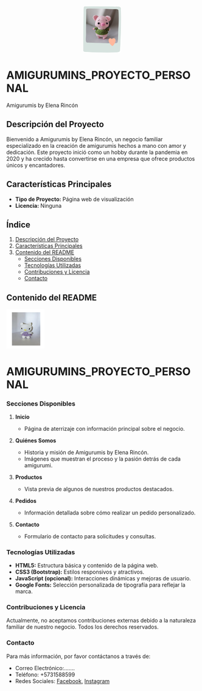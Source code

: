 <p  align="center">  <img  src="./Archivos/Añadir un título (11).png"  width="100"  />  </p>  


<p  align="left">  <h1  align="left">AMIGURUMINS_PROYECTO_PERSONAL</h1>  </p

# Amigurumis by Elena Rincón

## Descripción del Proyecto
Bienvenido a Amigurumis by Elena Rincón, un negocio familiar especializado en la creación de amigurumis hechos a mano con amor y dedicación. Este proyecto inició como un hobby durante la pandemia en 2020 y ha crecido hasta convertirse en una empresa que ofrece productos únicos y encantadores.

## Características Principales
- **Tipo de Proyecto:** Página web de visualización
- **Licencia:** Ninguna

## Índice

1. [Descripción del Proyecto](#descripción-del-proyecto)
2. [Características Principales](#características-principales)
3. [Contenido del README](#contenido-del-readme)
   - [Secciones Disponibles](#secciones-disponibles)
   - [Tecnologías Utilizadas](#tecnologías-utilizadas)
   - [Contribuciones y Licencia](#contribuciones-y-licencia)
   - [Contacto](#contacto)

## Contenido del README


<p  align="left">  <img  src="./Archivos/Catalogo 5.png"  width="100"  />  </p>  


<p  align="left">  <h1  align="left">AMIGURUMINS_PROYECTO_PERSONAL</h1>  </p>

### Secciones Disponibles

1. **Inicio**
   - Página de aterrizaje con información principal sobre el negocio.

2. **Quiénes Somos**
   - Historia y misión de Amigurumis by Elena Rincón.
   - Imágenes que muestran el proceso y la pasión detrás de cada amigurumi.

3. **Productos**
   - Vista previa de algunos de nuestros productos destacados.

4. **Pedidos**
   - Información detallada sobre cómo realizar un pedido personalizado.

5. **Contacto**
   - Formulario de contacto para solicitudes y consultas.

### Tecnologías Utilizadas
- **HTML5:** Estructura básica y contenido de la página web.
- **CSS3 (Bootstrap):** Estilos responsivos y atractivos.
- **JavaScript (opcional):** Interacciones dinámicas y mejoras de usuario.
- **Google Fonts:** Selección personalizada de tipografía para reflejar la marca.

### Contribuciones y Licencia
Actualmente, no aceptamos contribuciones externas debido a la naturaleza familiar de nuestro negocio. Todos los derechos reservados.

### Contacto
Para más información, por favor contáctanos a través de:
- Correo Electrónico:.......
- Teléfono: +5731588599
- Redes Sociales: [Facebook](https://www.facebook.com/amigurumisbyelenarincon), [Instagram](https://www.instagram.com/amigurumisbyelenarincon)


